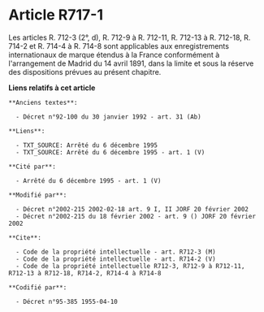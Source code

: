 # Article R717-1

Les articles R. 712-3 (2°, d), R. 712-9 à R. 712-11, R. 712-13 à R. 712-18, R. 714-2 et R. 714-4 à R. 714-8 sont applicables
aux enregistrements internationaux de marque étendus à la France conformément à l'arrangement de Madrid du 14 avril 1891,
dans la limite et sous la réserve des dispositions prévues au présent chapitre.

**Liens relatifs à cet article**

	**Anciens textes**:

	  - Décret n°92-100 du 30 janvier 1992 - art. 31 (Ab)

	**Liens**:

	  - TXT_SOURCE: Arrêté du 6 décembre 1995
	  - TXT_SOURCE: Arrêté du 6 décembre 1995 - art. 1 (V)

	**Cité par**:

	  - Arrêté du 6 décembre 1995 - art. 1 (V)

	**Modifié par**:

	  - Décret n°2002-215 2002-02-18 art. 9 I, II JORF 20 février 2002
	  - Décret n°2002-215 du 18 février 2002 - art. 9 () JORF 20 février 2002

	**Cite**:

	  - Code de la propriété intellectuelle - art. R712-3 (M)
	  - Code de la propriété intellectuelle - art. R714-2 (V)
	  - Code de la propriété intellectuelle R712-3, R712-9 à R712-11, R712-13 à R712-18, R714-2, R714-4 à R714-8

	**Codifié par**:

	  - Décret n°95-385 1955-04-10
